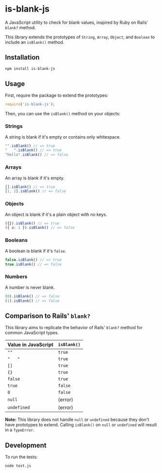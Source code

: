 
# is-blank-js

A JavaScript utility to check for blank values, inspired by Ruby on Rails' `blank?` method.

This library extends the prototypes of `String`, `Array`, `Object`, and `Boolean` to include an `isBlank()` method.

## Installation

```bash
npm install is-blank-js
```

## Usage

First, require the package to extend the prototypes:

```javascript
require('is-blank-js');
```

Then, you can use the `isBlank()` method on your objects:

### Strings

A string is blank if it's empty or contains only whitespace.

```javascript
"".isBlank() // => true
"   ".isBlank() // => true
"hello".isBlank() // => false
```

### Arrays

An array is blank if it's empty.

```javascript
[].isBlank() // => true
[1, 2].isBlank() // => false
```

### Objects

An object is blank if it's a plain object with no keys.

```javascript
({}).isBlank() // => true
({ a: 1 }).isBlank() // => false
```

### Booleans

A boolean is blank if it's `false`.

```javascript
false.isBlank() // => true
true.isBlank() // => false
```

### Numbers

A number is never blank.

```javascript
(0).isBlank() // => false
(1).isBlank() // => false
```

## Comparison to Rails' `blank?`

This library aims to replicate the behavior of Rails' `blank?` method for common JavaScript types.

| Value in JavaScript | `isBlank()` | 
| ------------------- | ----------- |
| `""`                | `true`      |
| `"   "`             | `true`      |
| `[]`                | `true`      |
| `{}`                | `true`      |
| `false`             | `true`      |
| `true`              | `false`     |
| `0`                 | `false`     |
| `null`              | (error)     |
| `undefined`         | (error)     |

**Note:** This library does not handle `null` or `undefined` because they don't have prototypes to extend. Calling `isBlank()` on `null` or `undefined` will result in a `TypeError`.

## Development

To run the tests:

```bash
node test.js
```
